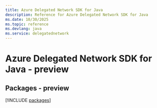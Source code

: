 ```yaml
---
title: Azure Delegated Network SDK for Java
description: Reference for Azure Delegated Network SDK for Java
ms.date: 10/30/2025
ms.topic: reference
ms.devlang: java
ms.service: delegatednetwork
---
```

# Azure Delegated Network SDK for Java - preview
## Packages - preview
[!INCLUDE [packages](delegated-network-index.md)]